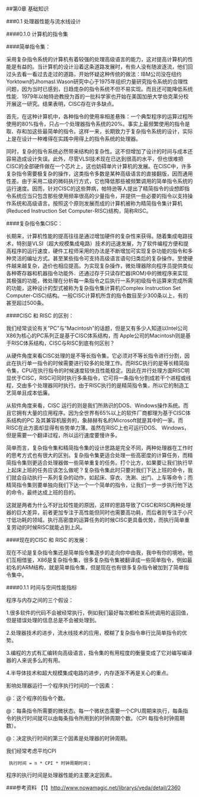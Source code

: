 ##第0章  基础知识

###0.1 处理器性能与流水线设计

####0.1.0 计算机的指令集

####简单指令集：

采用复杂指令系统的计算机有着较强的处理高级语言的能力，这对提高计算机的性能是有益的。当计算机的设计沿着这条道路发展时，有些人没有随波逐流，他们回过头去看一看过去走过的道路，开始怀疑这种传统的做法：IBM公司没在纽约Yorktown的JhomasI.Wason研究中心于1975年组织力量研究指令系统的合理性问题，因为当时已感到，日趋庞杂的指令系统不但不易实现。而且还可能降低系统性能．1979年以帕特逊教授为首的一批科学家也开始在美国加册大学伯克莱分校开展这一研究。结果表明，CISC存在许多缺点。

首先，在这种计算机中，各种指令的使用率相差悬殊：一个典型程序的运算过程所使用的80%指令，只占一个处理器指令系统的20%。事实上最频繁使用的指令是取、存和加这些最简单的指令。这样一来，长期致力于复杂指令系统的设计，实际上是在设计一种难得在实践中用得上的指令系统的处理器。

同时，复杂的指令系统必然带来结构的复杂性。这不但增加了设计的时间与成本还容易造成设计失误。此外，尽管VLSI技术现在已达到很高的水平，但也很难把CISC的全部硬件做在一个芯片上，这也妨碍单片计算机的发展。在CISC中，许多复杂指令需要极复杂的操作，这类指令多数是某种高级语言的直接翻版，因而通用性差。由于采用二级的微码执行方式，它也降低那些被频繁调用的简单指令系统的运行速度。因而，针对CISC的这些弊病，帕特逊等人提出了精简指令的设想即指令系统应当只包含那些使用频率很高的少量指令，并提供一些必要的指令以支持操作系统和高级语言。按照这个原则发展而成的计算机被称为精简指令集计算机(Reduced Instruction Set Computer-RISC)结构，简称RISC。

####复杂指令集CISC：

长期来，计算机性能的提高往往是通过增加硬件的复杂性来获得。随着集成电路技术，特别是VLSI（超大规模集成电路）技术的迅速发展，为了软件编程方便和提高程序的运行速度，硬件工程师采用的办法是不断增加可实现复杂功能的指令和多种灵活的编址方式。甚至某些指令可支持高级语言语句归类后的复杂操作。至使硬件越来越复杂，造价也相应提高。为实现复杂操作，微处理器除向程序员提供类似各种寄存器和机器指令功能外．还通过存于只读存贮器(ROM)中的微程序来实现其极强的功能，微处理在分析每一条指令之后执行一系列初级指令运算来完成所需的功能，这种设计的型式被称为复杂指令集计算机(Complex Instruction Set Computer-CISC)结构。一般CISC计算机所含的指令数目至少300条以上，有的甚至超过500条。

####CISC 和 RISC 的区别：

我们经常谈论有关“PC”与“Macintosh”的话题，但是又有多少人知道以Intel公司X86为核心的PC系列正是基于CISC体系结构，而 Apple公司的Macintosh则是基于RISC体系结构，CISC与RISC到底有何区别？

从硬件角度来看CISC处理的是不等长指令集，它必须对不等长指令进行分割，因此在执行单一指令的时候需要进行较多的处理工作。而RISC执行的是等长精简指令集，CPU在执行指令的时候速度较快且性能稳定。因此在并行处理方面RISC明显优于CISC，RISC可同时执行多条指令，它可将一条指令分割成若干个进程或线程，交由多个处理器同时执行。由于RISC执行的是精简指令集，所以它的制造工艺简单且成本低廉。

从软件角度来看，CISC 运行的则是我们所熟识的DOS、Windows操作系统。而且它拥有大量的应用程序。因为全世界有65%以上的软件厂商都理为基于CISC体系结构的PC 及其兼容机服务的，象赫赫有名的Microsoft就是其中的一家。而RISC在此方面却显得有些势单力薄。虽然在RISC上也可运行DOS、 Windows，但是需要一个翻译过程，所以运行速度要慢许多。

简单而言，复杂指令集和精简指令集的设计思路是完全不同，两种处理器在工作时的思考方式也有很大的区别。复杂指令集更适合处理一些高密度的计算任务，而精简指令集则更适合处理器做一些简单重复的任务。打个比方，如果要让我们执行早上起床上班的任务应该怎么做呢？复杂指令集此时只要对我们下达上班的命令，我们就会自动执行一系列复杂的动作，如起床、穿衣、洗涮、出门、上车等命令；而精简指令集则要单独向我们下达一个一个简单的指令，让我们一步一步执行他下达的命令，最终达成上班的目的。

这就是两者为什么不好比较性能的原因，这样的思路导致了CISC和RISC两种处理器的巨大差异，前者更加专注于高性能但同时也需要高功耗，而后者则专注于小尺寸低功耗的领域。执行高密度的运算任务的时候CISC更具备优势，而执行简单重复劳动的时候RISC就能占到上风。

####现在的CISC 和 RISC 的发展：

现在不论是复杂指令集还是简单指令集逐步的走向你中由我，我中有你的境地，他们互相借鉴，X86是复杂指令集，很多复杂指令集被翻译成一些简单指令，例如最初名的ARM结构，就是简单指令集，但是现在也有很多复杂指令被加到了简单指令集中。


####0.1.1  时间与空间性能指标

程序与内存之间的三个假设：

1.很多软件的代码不会被经常执行，例如我们最好每次都检查系统调用的返回值，但是错误处理的信息总是不会被处理到。

2.处理器技术的进步，流水线技术的应用，模糊了复杂指令串行比简单指令的优势。

3.编程的方式有汇编转向高级语言，指令集的有用程度的衡量变成了它对编写编译器的人来说多么的有用。

4.半导体技术和超大规模集成电路的进步，内存逐渐不再是关心的重点。

影响处理器运行一个程序执行时间的一个因素：

@：这个程序的指令个数。

@：每条指令所需要的微状态。每一个微状态需要一个CPU周期来执行，每条指令的执行时间就可以由每条指令所用到的时钟周期个数。（CPI 每指令时钟周期数）。

@：决定执行时间的第三个因素是处理器的时钟周期。

我们经常考虑平均CPI

     执行时间 = n * CPI * 时钟周期时间；
     
程序的执行时间是处理器性能的主要决定因素。


###参考资料
【1】http://www.nowamagic.net/librarys/veda/detail/2360